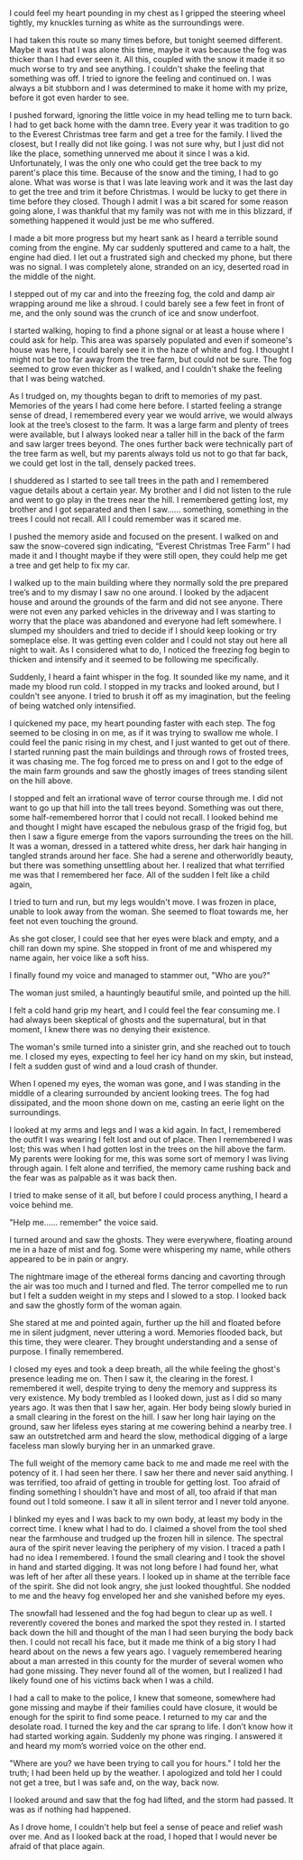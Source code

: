 I could feel my heart pounding in my chest as I gripped the steering wheel tightly, my knuckles turning as white as the surroundings were.



I had taken this route so many times before, but tonight seemed different. Maybe it was that I was alone this time, maybe it was because the fog was thicker than I had ever seen it. All this, coupled with the snow it made it so much worse to try and see anything. I couldn't shake the feeling that something was off. I tried to ignore the feeling and continued on. I was always a bit stubborn and I was determined to make it home with my prize, before it got even harder to see.



I pushed forward, ignoring the little voice in my head telling me to turn back. I had to get back home with the damn tree. Every year it was tradition to go to the Everest Christmas tree farm and get a tree for the family. I lived the closest, but I really did not like going. I was not sure why, but I just did not like the place, something unnerved me about it since I was a kid. Unfortunately, I was the only one who could get the tree back to my parent's place this time. Because of the snow and the timing, I had to go alone. What was worse is that I was late leaving work and it was the last day to get the tree and trim it before Christmas. I would be lucky to get there in time before they closed. Though I admit I was a bit scared for some reason going alone, I was thankful that my family was not with me in this blizzard, if something happened it would just be me who suffered.



I made a bit more progress but my heart sank as I heard a terrible sound coming from the engine. My car suddenly sputtered and came to a halt, the engine had died. I let out a frustrated sigh and checked my phone, but there was no signal. I was completely alone, stranded on an icy, deserted road in the middle of the night.



I stepped out of my car and into the freezing fog, the cold and damp air wrapping around me like a shroud. I could barely see a few feet in front of me, and the only sound was the crunch of ice and snow underfoot.



I started walking, hoping to find a phone signal or at least a house where I could ask for help. This area was sparsely populated and even if someone's house was here, I could barely see it in the haze of white and fog. I thought I might not be too far away from the tree farm, but could not be sure. The fog seemed to grow even thicker as I walked, and I couldn't shake the feeling that I was being watched.



As I trudged on, my thoughts began to drift to memories of my past. Memories of the years I had come here before. I started feeling a strange sense of dread, I remembered every year we would arrive, we would always look at the tree’s closest to the farm. It was a large farm and plenty of trees were available, but I always looked near a taller hill in the back of the farm and saw larger trees beyond. The ones further back were technically part of the tree farm as well, but my parents always told us not to go that far back, we could get lost in the tall, densely packed trees.



I shuddered as I started to see tall trees in the path and I remembered vague details about a certain year. My brother and I did not listen to the rule and went to go play in the trees near the hill. I remembered getting lost, my brother and I got separated and then I saw...... something, something in the trees I could not recall. All I could remember was it scared me.



I pushed the memory aside and focused on the present. I walked on and saw the snow-covered sign indicating, “Everest Christmas Tree Farm” I had made it and I thought maybe if they were still open, they could help me get a tree and get help to fix my car.



I walked up to the main building where they normally sold the pre prepared tree’s and to my dismay I saw no one around. I looked by the adjacent house and around the grounds of the farm and did not see anyone. There were not even any parked vehicles in the driveway and I was starting to worry that the place was abandoned and everyone had left somewhere. I slumped my shoulders and tried to decide if I should keep looking or try someplace else. It was getting even colder and I could not stay out here all night to wait. As I considered what to do, I noticed the freezing fog begin to thicken and intensify and it seemed to be following me specifically.



Suddenly, I heard a faint whisper in the fog. It sounded like my name, and it made my blood run cold. I stopped in my tracks and looked around, but I couldn't see anyone. I tried to brush it off as my imagination, but the feeling of being watched only intensified.



I quickened my pace, my heart pounding faster with each step. The fog seemed to be closing in on me, as if it was trying to swallow me whole. I could feel the panic rising in my chest, and I just wanted to get out of there. I started running past the main buildings and through rows of frosted trees, it was chasing me. The fog forced me to press on and I got to the edge of the main farm grounds and saw the ghostly images of trees standing silent on the hill above.



I stopped and felt an irrational wave of terror course through me. I did not want to go up that hill into the tall trees beyond. Something was out there, some half-remembered horror that I could not recall. I looked behind me and thought I might have escaped the nebulous grasp of the frigid fog, but then I saw a figure emerge from the vapors surrounding the trees on the hill. It was a woman, dressed in a tattered white dress, her dark hair hanging in tangled strands around her face. She had a serene and otherworldly beauty, but there was something unsettling about her. I realized that what terrified me was that I remembered her face. All of the sudden I felt like a child again,



I tried to turn and run, but my legs wouldn't move. I was frozen in place, unable to look away from the woman. She seemed to float towards me, her feet not even touching the ground.



As she got closer, I could see that her eyes were black and empty, and a chill ran down my spine. She stopped in front of me and whispered my name again, her voice like a soft hiss.



I finally found my voice and managed to stammer out, "Who are you?"



The woman just smiled, a hauntingly beautiful smile, and pointed up the hill.



I felt a cold hand grip my heart, and I could feel the fear consuming me. I had always been skeptical of ghosts and the supernatural, but in that moment, I knew there was no denying their existence.



The woman's smile turned into a sinister grin, and she reached out to touch me. I closed my eyes, expecting to feel her icy hand on my skin, but instead, I felt a sudden gust of wind and a loud crash of thunder.



When I opened my eyes, the woman was gone, and I was standing in the middle of a clearing surrounded by ancient looking trees. The fog had dissipated, and the moon shone down on me, casting an eerie light on the surroundings.



I looked at my arms and legs and I was a kid again. In fact, I remembered the outfit I was wearing I felt lost and out of place. Then I remembered I was lost; this was when I had gotten lost in the trees on the hill above the farm. My parents were looking for me, this was some sort of memory I was living through again. I felt alone and terrified, the memory came rushing back and the fear was as palpable as it was back then.



I tried to make sense of it all, but before I could process anything, I heard a voice behind me.



"Help me...... remember" the voice said.



I turned around and saw the ghosts. They were everywhere, floating around me in a haze of mist and fog. Some were whispering my name, while others appeared to be in pain or angry.



The nightmare image of the ethereal forms dancing and cavorting through the air was too much and I turned and fled. The terror compelled me to run but I felt a sudden weight in my steps and I slowed to a stop. I looked back and saw the ghostly form of the woman again.



She stared at me and pointed again, further up the hill and floated before me in silent judgment, never uttering a word. Memories flooded back, but this time, they were clearer. They brought understanding and a sense of purpose. I finally remembered.



I closed my eyes and took a deep breath, all the while feeling the ghost's presence leading me on. Then I saw it, the clearing in the forest. I remembered it well, despite trying to deny the memory and suppress its very existence. My body trembled as I looked down, just as I did so many years ago. It was then that I saw her, again. Her body being slowly buried in a small clearing in the forest on the hill. I saw her long hair laying on the ground, saw her lifeless eyes staring at me cowering behind a nearby tree. I saw an outstretched arm and heard the slow, methodical digging of a large faceless man slowly burying her in an unmarked grave.



The full weight of the memory came back to me and made me reel with the potency of it. I had seen her there. I saw her there and never said anything. I was terrified, too afraid of getting in trouble for getting lost. Too afraid of finding something I shouldn't have and most of all, too afraid if that man found out I told someone. I saw it all in silent terror and I never told anyone.



I blinked my eyes and I was back to my own body, at least my body in the correct time. I knew what I had to do. I claimed a shovel from the tool shed near the farmhouse and trudged up the frozen hill in silence. The spectral aura of the spirit never leaving the periphery of my vision. I traced a path I had no idea I remembered. I found the small clearing and I took the shovel in hand and started digging. It was not long before I had found her, what was left of her after all these years. I looked up in shame at the terrible face of the spirit. She did not look angry, she just looked thoughtful. She nodded to me and the heavy fog enveloped her and she vanished before my eyes.



The snowfall had lessened and the fog had begun to clear up as well. I reverently covered the bones and marked the spot they rested in. I started back down the hill and thought of the man I had seen burying the body back then. I could not recall his face, but it made me think of a big story I had heard about on the news a few years ago. I vaguely remembered hearing about a man arrested in this county for the murder of several women who had gone missing. They never found all of the women, but I realized I had likely found one of his victims back when I was a child.



I had a call to make to the police, I knew that someone, somewhere had gone missing and maybe if their families could have closure, it would be enough for the spirit to find some peace. I returned to my car and the desolate road. I turned the key and the car sprang to life. I don’t know how it had started working again. Suddenly my phone was ringing. I answered it and heard my mom’s worried voice on the other end.



"Where are you? we have been trying to call you for hours." I told her the truth; I had been held up by the weather. I apologized and told her I could not get a tree, but I was safe and, on the way, back now.



I looked around and saw that the fog had lifted, and the storm had passed. It was as if nothing had happened.



As I drove home, I couldn't help but feel a sense of peace and relief wash over me. And as I looked back at the road, I hoped that I would never be afraid of that place again.